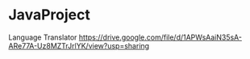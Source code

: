 # JavaProject
Language Translator
https://drive.google.com/file/d/1APWsAaiN35sA-ARe77A-Uz8MZTrJrlYK/view?usp=sharing
